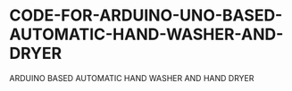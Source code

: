 # CODE-FOR-ARDUINO-UNO-BASED-AUTOMATIC-HAND-WASHER-AND-DRYER
ARDUINO BASED AUTOMATIC HAND WASHER AND HAND DRYER 
